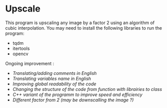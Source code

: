 # Upscale
This program is upscaling any image by a factor 2 using an algorithm of cubic interpolation. You may need to install the following libraries to run the program:
 - tqdm
 - itertools
 - opencv  
 
Ongoing improvement :
 - *Translating/adding comments in English*
 -  *Translating variables name in English*
 - *Improving global readability of the code*
 - *Changing the structure of the code from function with librairies to class*
 - *C++ variant of the programm to improve speed and efficiency*
 - *Different factor from 2 (may be downscalling the image ?)*
